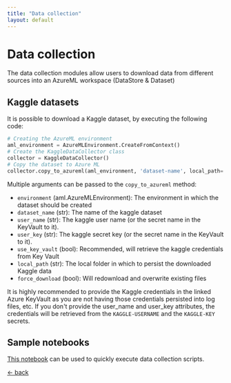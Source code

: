 ```yaml
---
title: "Data collection"
layout: default
---
```


# Data collection

The data collection modules allow users to download data from different sources into an AzureML workspace (DataStore & Dataset)

## Kaggle datasets

It is possible to download a Kaggle dataset, by executing the following code:

```python
# Creating the AzureML environment
aml_environment = AzureMLEnvironment.CreateFromContext()
# Create the KaggleDataCollector class
collector = KaggleDataCollector()
# Copy the dataset to Azure ML
collector.copy_to_azureml(aml_environment, 'dataset-name', local_path='kaggle_data')
```

Multiple arguments can be passed to the `copy_to_azureml` method:

- `environment` (aml.AzureMLEnvironment): The environment in which the dataset should be created
- `dataset_name` (str): The name of the kaggle dataset
- `user_name` (str): The kaggle user name (or the secret name in the KeyVault to it).  
- `user_key` (str): The kaggle secret key (or the secret name in the KeyVault to it).  
- `use_key_vault` (bool): Recommended, will retrieve the kaggle credentials from Key Vault
- `local_path` (str): The local folder in which to persist the downloaded Kaggle data
- `force_download` (bool): Will redownload and overwrite existing files

It is highly recommended to provide the Kaggle credentials in the linked Azure KeyVault as you are not having those credentials persisted into log files, etc.  If you don't provide the user_name and user_key attributes, the credentials will be retrieved from the `KAGGLE-USERNAME` and the `KAGGLE-KEY` secrets.

## Sample notebooks

[This notebook](https://github.com/arcus-azure/arcus.azureml/tree/master/samples/datacollection.ipynb) can be used to quickly execute data collection scripts.

[&larr; back](/)
